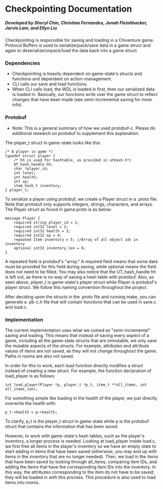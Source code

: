 # Checkpointing Documentation

##### Developed by Sheryl Chin, Christian Fernandes, Jonah Fleishhacker, Jarvis Lam, and Ellyn Liu

Checkpointing is responsible for saving and loading in a Chiventure game. Protocol Buffers is used to serialize/pack/save data in a game struct and again to deserialize/unpack/load the data back into a game struct. 

### Dependencies
* Checkpointing is heavily dependent on game-state's structs and functions and dependent on action-management.
* CLI calls our save and load functions.
* When CLI calls load, the WDL is loaded in first, then our serialized data is loaded in. Basically, our functions write over the game struct to reflect changes that have been made (see semi-incremental saving for more info).

### Protobuf
* Note: This is a general summary of how we used protobuf-c. Please do additional research on protobuf to supplement this explanation.

The player_t struct in game-state looks like this:

    /* A player in game */
    typedef struct player {
        /* hh is used for hashtable, as provided in uthash.h*/
        UT_hash_handle hh;
        char *player_id;
        int level;
        int health;
        int xp;
        item_hash_t inventory;
    } player_t;

To serialize a player using protobuf, we create a Player struct in a .proto file. Note that protobuf only supports integers, strings, characters, and arrays. The Player struct as found in game.proto is as below:

    message Player {
        required string player_id = 1;
        required int32 level = 2;  
        required int32 health = 3;
        required int32 xp = 4;
        repeated Item inventory = 5; //Array of all object ids in inventory
        optional int32 inventory_len = 6;
    }
    
A repeated field is protobuf's "array." A required field means that some data must be provided for this field during saving, while optional means the field does not need to be filled. You may also notice that the UT_hash_handle hh is left out, as there is no way of saving a hash table with protobuf. Also, as seen above, player_t is game-state's player struct while Player is protobuf's player struct. We follow this naming convention throughout the project.

After deciding upon the structs in the .proto file and running make, you can generate a .pb-c.h file that will contain functions that can be used in save.c and load.c. 

### Implementation
The current implementation uses what we coined as "semi-incremental" saving and loading. This means that instead of saving every aspect of a game, including all the game-state structs that are immutable, we only save the mutable aspects of the structs. For example, attributes and attribute values of items are not saved, as they will not change throughout the game. Paths in rooms are also not saved.

In order for this to work, each load function directly modifies a struct instead of creating a new struct. For example, the function  declaration of load_player is as follows: 

    int load_player(Player *p, player_t *p_t, item_t **all_items, int all_items_len);

For something simple like loading in the health of the player, we just directly overwrite the health with:

    p_t->health = p->health;
    
To clarify, p_t is the player_t struct in game-state while p is the protobuf struct that contains the information that has been saved.

However, to work with game-state's hash tables, such as the player's inventory, a longer process is needed. Looking at load_player inside load.c, we first free all items in the player's inventory so we have an empty slate to start adding in items that have been saved (otherwise, you may end up with items in the inventory that are no longer needed). Then, we load in the items that have been saved by looking through all_items, comparing item IDs, and adding the items that have the corresponding item IDs into the inventory. In this way, the attributes corresponding to the item do not have to be saved; they will be loaded in with this process. This procedure is also used to load items into rooms.
